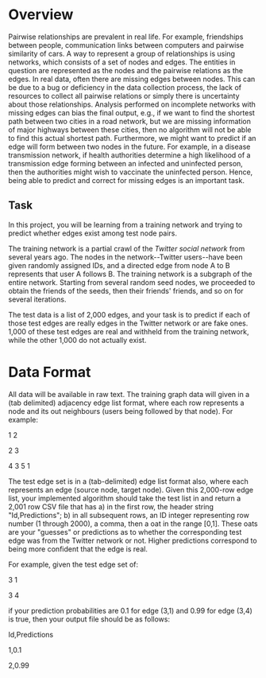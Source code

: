 # Overview
Pairwise relationships are prevalent in real life. For example, friendships between people, communication links between computers and pairwise similarity of cars. A way to represent a group of relationships is using networks, which consists of a set of nodes and edges. The entities in question are represented as the nodes and the pairwise relations as the edges. 
In real data, often there are missing edges between nodes. This can be due to a bug or deficiency in the data collection process, the lack of resources to collect all pairwise relations or simply there is uncertainty about those relationships. Analysis performed on incomplete networks with missing edges can bias the final output, e.g., if we want to find the shortest path between two cities in a road network, but we are missing information of major highways between these cities, then no algorithm will not be able to find this actual shortest path.
Furthermore, we might want to predict if an edge will form between two nodes in the future. For example, in
a disease transmission network, if health authorities determine a high likelihood of a transmission edge forming between an infected and uninfected person, then the authorities might wish to vaccinate the uninfected person.
Hence, being able to predict and correct for missing edges is an important task.

## Task
In this project, you will be learning from a training network and trying to predict whether edges exist among
test node pairs.

The training network is a partial crawl of the *Twitter social network* from several years ago. The nodes in the network--Twitter users--have been given randomly assigned IDs, and a directed edge from node A to B represents that user A follows B. The training network is a subgraph of the entire network. Starting from several random seed nodes, we proceeded to obtain the friends of the seeds, then their friends' friends, and so on for several iterations.

The test data is a list of 2,000 edges, and your task is to predict if each of those test edges are really edges in the Twitter network or are fake ones. 1,000 of these test edges are real and withheld from the training network, while the other 1,000 do not actually exist.

# Data Format
All data will be available in raw text. The training graph data will given in a (tab delimited) adjacency edge
list format, where each row represents a node and its out neighbours (users being followed by that node). For
example:

1 2

2 3

4 3 5 1


The test edge set is in a (tab-delimited) edge list format also, where each represents an edge (source node, target node). Given this 2,000-row edge list, your implemented algorithm should take the test list in and return a 2,001 row CSV file that has a) in the first row, the header string "Id,Predictions"; b) in all subsequent rows, an ID integer representing row number (1 through 2000), a comma, then a oat in the range [0,1]. These oats are your "guesses" or predictions as to whether the corresponding test edge was from the Twitter network or
not. Higher predictions correspond to being more confident that the edge is real.

For example, given the test edge set of:

3 1

3 4

if your prediction probabilities are 0.1 for edge (3,1) and 0.99 for edge (3,4) is true, then your output file should be as follows:

Id,Predictions

1,0.1

2,0.99
